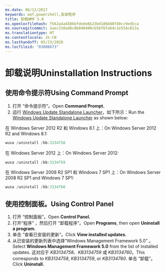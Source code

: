 ```yaml
---
ms.date: 06/12/2017
keywords: wmf,powershell,安装程序
title: 卸载WMF 5.0
ms.openlocfilehash: f562a4a4506bfdede6b23bd186b80f40cc9e45ca
ms.sourcegitcommit: 2aec310ad0c0b048400cb56f6fa64c1e554c812a
ms.translationtype: HT
ms.contentlocale: zh-CN
ms.lasthandoff: 05/23/2020
ms.locfileid: "83808673"
---
```

# <a name="uninstallation-instructions"></a><span data-ttu-id="f1361-103">卸载说明</span><span class="sxs-lookup"><span data-stu-id="f1361-103">Uninstallation Instructions</span></span>

## <a name="using-command-prompt"></a><span data-ttu-id="f1361-104">使用命令提示符</span><span class="sxs-lookup"><span data-stu-id="f1361-104">Using Command Prompt</span></span>

1. <span data-ttu-id="f1361-105">打开  “命令提示符”。</span><span class="sxs-lookup"><span data-stu-id="f1361-105">Open **Command Prompt.**</span></span>
2. <span data-ttu-id="f1361-106">运行 [Windows Update Standalone Launcher](https://support.microsoft.com/en-us/kb/934307)，如下所示：</span><span class="sxs-lookup"><span data-stu-id="f1361-106">Run the [Windows Update Standalone Launcher](https://support.microsoft.com/en-us/kb/934307) as shown below:</span></span>

<span data-ttu-id="f1361-107">在 Windows Server 2012 R2 和 Windows 8.1 上：</span><span class="sxs-lookup"><span data-stu-id="f1361-107">On Windows Server 2012 R2 and Windows 8.1:</span></span>

```powershell
wusa /uninstall /kb:3134758
```

<span data-ttu-id="f1361-108">在 Windows Server 2012 上：</span><span class="sxs-lookup"><span data-stu-id="f1361-108">On Windows Server 2012:</span></span>

```powershell
wusa /uninstall /kb:3134759
```

<span data-ttu-id="f1361-109">在 Windows Server 2008 R2 SP1 和 Windows 7 SP1 上：</span><span class="sxs-lookup"><span data-stu-id="f1361-109">On Windows Server 2008 R2 SP1 and Windows 7 SP1:</span></span>

```powershell
wusa /uninstall /kb:3134760
```

## <a name="using-control-panel"></a><span data-ttu-id="f1361-110">使用控制面板。</span><span class="sxs-lookup"><span data-stu-id="f1361-110">Using Control Panel</span></span>

1. <span data-ttu-id="f1361-111">打开  “控制面板”。</span><span class="sxs-lookup"><span data-stu-id="f1361-111">Open **Control Panel.**</span></span>
2. <span data-ttu-id="f1361-112">打开“程序”  ，然后打开  “卸载程序”。</span><span class="sxs-lookup"><span data-stu-id="f1361-112">Open **Programs**, then open **Uninstall a program.**</span></span>
3. <span data-ttu-id="f1361-113">单击  “查看已安装的更新”。</span><span class="sxs-lookup"><span data-stu-id="f1361-113">Click **View installed updates.**</span></span>
4. <span data-ttu-id="f1361-114">从已安装的更新列表中选择“Windows Management Framework 5.0”  。</span><span class="sxs-lookup"><span data-stu-id="f1361-114">Select **Windows Management Framework 5.0** from the list of installed updates.</span></span> <span data-ttu-id="f1361-115">这对应于 *KB3134758*、*KB3134759* 或 *KB3134760*。</span><span class="sxs-lookup"><span data-stu-id="f1361-115">This corresponds to *KB3134758*, *KB3134759*, or *KB3134760*.</span></span> <span data-ttu-id="f1361-116">单击  “卸载”。</span><span class="sxs-lookup"><span data-stu-id="f1361-116">Click **Uninstall.**</span></span>
